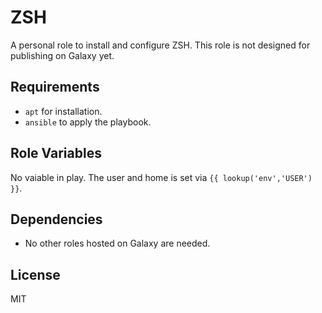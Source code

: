 ZSH
=========

A personal role to install and configure ZSH. This role is not designed for publishing on Galaxy yet.

Requirements
------------

- `apt` for installation.
- `ansible` to apply the playbook.

Role Variables
--------------

No vaiable in play. The user and home is set via `{{ lookup('env','USER') }}`.

Dependencies
------------

- No other roles hosted on Galaxy are needed.

License
-------

MIT
